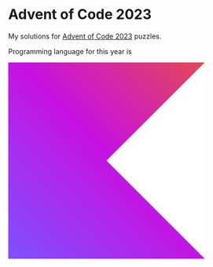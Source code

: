 # Advent of Code 2023

My solutions for [Advent of Code 2023](https://adventofcode.com/2023) puzzles.

Programming language for this year is

[![Kotlin](images/kotlin-logo.png)](https://kotlinlang.org)
